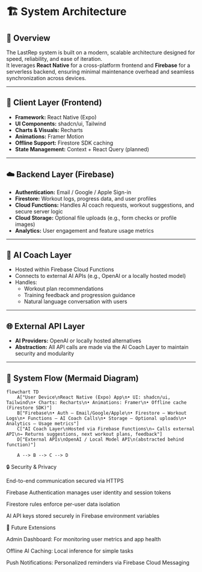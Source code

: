 # 🏗️ System Architecture

## 🧩 Overview

The LastRep system is built on a modern, scalable architecture designed for speed, reliability, and ease of iteration.  
It leverages **React Native** for a cross-platform frontend and **Firebase** for a serverless backend, ensuring minimal maintenance overhead and seamless synchronization across devices.

---

## 📱 Client Layer (Frontend)

- **Framework:** React Native (Expo)
- **UI Components:** shadcn/ui, Tailwind
- **Charts & Visuals:** Recharts
- **Animations:** Framer Motion
- **Offline Support:** Firestore SDK caching
- **State Management:** Context + React Query (planned)

---

## ☁️ Backend Layer (Firebase)

- **Authentication:** Email / Google / Apple Sign-in  
- **Firestore:** Workout logs, progress data, and user profiles  
- **Cloud Functions:** Handles AI coach requests, workout suggestions, and secure server logic  
- **Cloud Storage:** Optional file uploads (e.g., form checks or profile images)  
- **Analytics:** User engagement and feature usage metrics  

---

## 🧠 AI Coach Layer

- Hosted within Firebase Cloud Functions  
- Connects to external AI APIs (e.g., OpenAI or a locally hosted model)  
- Handles:
  - Workout plan recommendations  
  - Training feedback and progression guidance  
  - Natural language conversation with users  

---

## 🌐 External API Layer

- **AI Providers:** OpenAI or locally hosted alternatives  
- **Abstraction:** All API calls are made via the AI Coach Layer to maintain security and modularity  

---

## 🧭 System Flow (Mermaid Diagram)

```mermaid
flowchart TD
    A["User Device\nReact Native (Expo) App\n• UI: shadcn/ui, Tailwind\n• Charts: Recharts\n• Animations: Framer\n• Offline cache (Firestore SDK)"]
    B["Firebase\n• Auth — Email/Google/Apple\n• Firestore — Workout Logs\n• Functions — AI Coach Calls\n• Storage — Optional uploads\n• Analytics — Usage metrics"]
    C["AI Coach Layer\nHosted via Firebase Functions\n→ Calls external API\n→ Returns suggestions, next workout plans, feedback"]
    D["External APIs\nOpenAI / Local Model API\n(abstracted behind function)"]

    A --> B --> C --> D
```

🔒 Security & Privacy

End-to-end communication secured via HTTPS

Firebase Authentication manages user identity and session tokens

Firestore rules enforce per-user data isolation

AI API keys stored securely in Firebase environment variables

🧰 Future Extensions

Admin Dashboard: For monitoring user metrics and app health

Offline AI Caching: Local inference for simple tasks

Push Notifications: Personalized reminders via Firebase Cloud Messaging